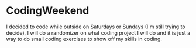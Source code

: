 # CodingWeekend
I decided to code while outside on Saturdays or Sundays (I'm still trying to decide), I will do a randomizer on what coding project I will do and it is just a way to do small coding exercises to show off my skills in coding.
